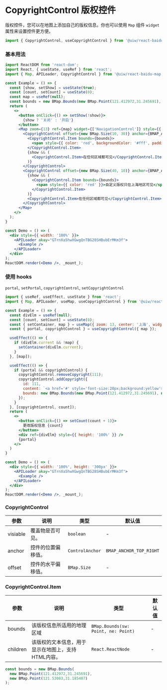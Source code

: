 CopyrightControl 版权控件
===

版权控件，您可以在地图上添加自己的版权信息。你也可以使用 `Map` 组件 `widget` 属性来设置控件更方便。

```jsx
import { CopyrightControl, useCopyrightControl } from '@uiw/react-baidu-map';
```

### 基本用法

<!--rehype:bgWhite=true&codeSandbox=true&codePen=true-->
```jsx
import ReactDOM from 'react-dom';
import React, { useState, useRef } from 'react';
import { Map, APILoader, CopyrightControl } from '@uiw/react-baidu-map';

const Example = () => {
  const [show, setShow] = useState(true);
  const [count, setCount] = useState(0);
  const map = useRef(null);
  const bounds = new BMap.Bounds(new BMap.Point(121.412972,31.245691), new BMap.Point(121.53083,31.185407));
  return (
    <>
      <button onClick={() => setShow(!show)}>
        {show ? '关闭' : '开启'}
      </button>
      <Map zoom={13} ref={map} widget={['NavigationControl']} style={{ height: 350 }}>
        <CopyrightControl offset={new BMap.Size(10, 30)} anchor={BMAP_ANCHOR_TOP_RIGHT}>
          <CopyrightControl.Item bounds={bounds}>
            <span style={{ color: 'red', backgroundColor: '#fff', padding: 3 }}>自定义版权只在上海地区可见</span>
          </CopyrightControl.Item>
          {show && (
            <CopyrightControl.Item>在任何区域都可见</CopyrightControl.Item>
          )}
        </CopyrightControl>
        <CopyrightControl offset={new BMap.Size(40, 10)} anchor={BMAP_ANCHOR_BOTTOM_RIGHT}>
          {show && (
            <CopyrightControl.Item bounds={bounds}>
              <span style={{ color: 'red' }}>自定义版权只在上海地区可见</span>
            </CopyrightControl.Item>
          )}
          <CopyrightControl.Item>在任何区域都可见</CopyrightControl.Item>
        </CopyrightControl>
      </Map>
    </>
  );
}

const Demo = () => (
  <div style={{ width: '100%' }}>
    <APILoader akay="GTrnXa5hwXGwgQnTBG28SHBubErMKm3f">
      <Example />
    </APILoader>
  </div>
);
ReactDOM.render(<Demo />, _mount_);
```


### 使用 hooks

`portal`, `setPortal`, `copyrightControl`, `setCopyrightControl`

<!--rehype:bgWhite=true&codeSandbox=true&codePen=true-->
```jsx
import { useRef, useEffect, useState } from 'react';
import { Map, APILoader, useMap, useCopyrightControl } from '@uiw/react-baidu-map';

const Example = () => {
  const divElm = useRef(null);
  const [count, setCount] = useState(0);
  const { setContainer, map } = useMap({ zoom: 13, center: '上海', widget: ['NavigationControl'] });
  const { portal, copyrightControl } = useCopyrightControl({ map });

  useEffect(() => {
    if (divElm.current && !map) {
      setContainer(divElm.current);
    }
  }, [map]);

  useEffect(() => {
    if (portal && copyrightControl) {
      copyrightControl.removeCopyright(111);
      copyrightControl.addCopyright({
        id: 111,
        content: `<a href='#' style='font-size:20px;background:yellow'>我是自定义版权控件呀${count}</a>`,
        bounds: new BMap.Bounds(new BMap.Point(121.412972,31.245691), new BMap.Point(121.53083,31.185407)),
      });
    }
  }, [copyrightControl, count]);
  return (
    <>
      <button onClick={() => setCount(count + 1)}>
        更改版权信息 {count}
      </button>
      <div ref={divElm} style={{ height: '100%' }} />
      {portal}
    </>
  )
}

const Demo = () => (
  <div style={{ width: '100%', height: '300px' }}>
    <APILoader akay="GTrnXa5hwXGwgQnTBG28SHBubErMKm3f">
      <Example />
    </APILoader>
  </div>
);
ReactDOM.render(<Demo />, _mount_);
```

### CopyrightControl

| 参数 | 说明 | 类型 | 默认值 |
| ----- | ----- | ----- | ----- |
| visiable | 覆盖物是否可见。 | `boolean` | - |
| anchor | 控件的位置偏移值。| `ControlAnchor` | `BMAP_ANCHOR_TOP_RIGHT` |
| offset | 控件的水平偏移值。 | `BMap.Size` | - |

### CopyrightControl.Item

| 参数 | 说明 | 类型 | 默认值 |
| ----- | ----- | ----- | ----- |
| bounds | 该版权信息所适用的地理区域 | `BMap.Bounds(sw: Point, ne: Point)` | - |
| children | 该版权的文本信息，用于显示在地图上，支持HTML内容。 | `React.ReactNode` | - |

```js
const bounds = new BMap.Bounds(
  new BMap.Point(121.412972,31.245691),
  new BMap.Point(121.53083,31.185407)
);
```